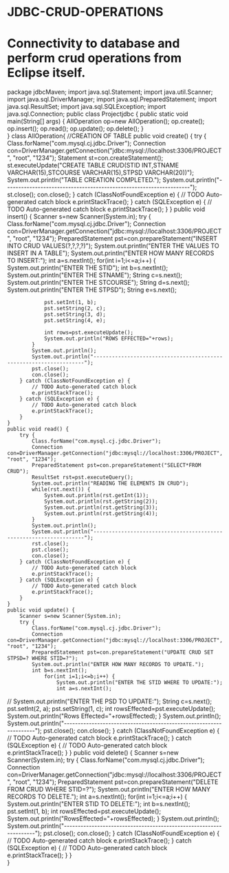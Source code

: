 # JDBC-CRUD-OPERATIONS
# Connectivity to database and perform crud operations from Eclipse itself.
package jdbcMaven;
import java.sql.Statement;
import java.util.Scanner;
import java.sql.DriverManager;
import java.sql.PreparedStatement;
import java.sql.ResultSet;
import java.sql.SQLException;
import java.sql.Connection;
public class Projectjdbc {
	public static void main(String[] args) {
		AllOperation op=new AllOperation();
		op.create();
		op.insert();
		op.read();
		op.update();
		op.delete();
	}		
}
class AllOperation{
	//CREATION OF TABLE
	public void create() {
		try {
			Class.forName("com.mysql.cj.jdbc.Driver");
			Connection con=DriverManager.getConnection("jdbc:mysql://localhost:3306/PROJECT", "root", "1234");
			Statement st=con.createStatement();
			st.executeUpdate("CREATE TABLE CRUD(STID INT,STNAME VARCHAR(15),STCOURSE VARCHAR(15),STPSD VARCHAR(20))");
			System.out.println("TABLE CREATION COMPLETED.");
			System.out.println("-------------------------------------------------------------------");
			st.close();
			con.close();
		} catch (ClassNotFoundException e) {
			// TODO Auto-generated catch block
			e.printStackTrace();
		} catch (SQLException e) {
			// TODO Auto-generated catch block
			e.printStackTrace();
		}
	}
	public void insert() {
		Scanner s=new Scanner(System.in);
		try {
			Class.forName("com.mysql.cj.jdbc.Driver");
			Connection con=DriverManager.getConnection("jdbc:mysql://localhost:3306/PROJECT", "root", "1234");
			PreparedStatement pst=con.prepareStatement("INSERT INTO CRUD VALUES(?,?,?,?)");
			System.out.println("ENTER THE VALUES TO INSERT IN  A TABLE");
			System.out.println("ENTER HOW MANY RECORDS TO INSERT:");
			int a=s.nextInt();
			for(int i=1;i<=a;i++) {
				System.out.println("ENTER THE STID");
				int b=s.nextInt();
				System.out.println("ENTER THE STNAME");
				String c=s.next();
				System.out.println("ENTER THE STCOURSE");
				String d=s.next();
				System.out.println("ENTER THE STPSD");
				String e=s.next();
				
				pst.setInt(1, b);
				pst.setString(2, c);
				pst.setString(3, d);
				pst.setString(4, e);
				
				int rows=pst.executeUpdate();
				System.out.println("ROWS EFFECTED="+rows);
			}
			System.out.println();
			System.out.println("-------------------------------------------------------------------");
			pst.close();
			con.close();
		} catch (ClassNotFoundException e) {
			// TODO Auto-generated catch block
			e.printStackTrace();
		} catch (SQLException e) {
			// TODO Auto-generated catch block
			e.printStackTrace();
		}
	}
	public void read() {
		try {
			Class.forName("com.mysql.cj.jdbc.Driver");
			Connection con=DriverManager.getConnection("jdbc:mysql://localhost:3306/PROJECT", "root", "1234");
			PreparedStatement pst=con.prepareStatement("SELECT*FROM CRUD");
			ResultSet rst=pst.executeQuery();
			System.out.println("READING THE ELEMENTS IN CRUD");
			while(rst.next()) {
				System.out.println(rst.getInt(1));
				System.out.println(rst.getString(2));
				System.out.println(rst.getString(3));
				System.out.println(rst.getString(4));
			}
			System.out.println();
			System.out.println("-------------------------------------------------------------------");
			rst.close();
			pst.close();
			con.close();
		} catch (ClassNotFoundException e) {
			// TODO Auto-generated catch block
			e.printStackTrace();
		} catch (SQLException e) {
			// TODO Auto-generated catch block
			e.printStackTrace();
		}
	}
	public void update() {
		Scanner s=new Scanner(System.in);
		try {
			Class.forName("com.mysql.cj.jdbc.Driver");
			Connection con=DriverManager.getConnection("jdbc:mysql://localhost:3306/PROJECT", "root", "1234");
			PreparedStatement pst=con.prepareStatement("UPDATE CRUD SET STPSD=? WHERE STID=?");
			System.out.println("ENTER HOW MANY RECORDS TO UPDATE.");
			int b=s.nextInt();
				for(int i=1;i<=b;i++) {
					System.out.println("ENTER THE STID WHERE TO UPDATE:");
					int a=s.nextInt();
//					System.out.println("ENTER THE PSD TO UPDATE:");
					String c=s.next();
					pst.setInt(2, a);
					pst.setString(1, c);
					int rowsEffected=pst.executeUpdate();
					System.out.println("Rows Effected="+rowsEffected);
		}
				System.out.println();
				System.out.println("-------------------------------------------------------------------");
				pst.close();
				con.close();
	}
		  catch (ClassNotFoundException e) {
			// TODO Auto-generated catch block
			e.printStackTrace();
		} catch (SQLException e) {
			// TODO Auto-generated catch block
			e.printStackTrace();
		}
	}
	public void delete() {
		Scanner s=new Scanner(System.in);
		try {
			Class.forName("com.mysql.cj.jdbc.Driver");
			Connection con=DriverManager.getConnection("jdbc:mysql://localhost:3306/PROJECT", "root", "1234");
			PreparedStatement pst=con.prepareStatement("DELETE FROM CRUD WHERE STID=?");
			System.out.println("ENTER HOW MANY RECORDS TO DELETE.");
			int a=s.nextInt();
			for(int i=1;i<=a;i++) {
				System.out.println("ENTER STID TO DELETE:");
				int b=s.nextInt();
				pst.setInt(1, b);
				int rowsEffected=pst.executeUpdate();
				System.out.println("RowsEffected="+rowsEffected);
			}
			System.out.println();
			System.out.println("-------------------------------------------------------------------");
			pst.close();
			con.close();
		} catch (ClassNotFoundException e) {
			// TODO Auto-generated catch block
			e.printStackTrace();
		} catch (SQLException e) {
			// TODO Auto-generated catch block
			e.printStackTrace();
		}
	}		
}
